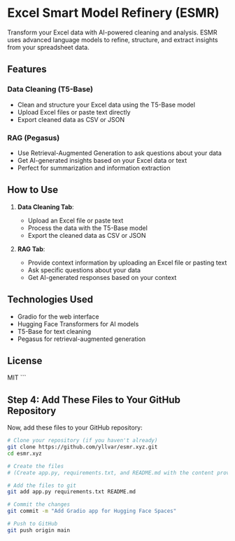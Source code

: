 # Excel Smart Model Refinery (ESMR)

Transform your Excel data with AI-powered cleaning and analysis. ESMR uses advanced language models to refine, structure, and extract insights from your spreadsheet data.

## Features

### Data Cleaning (T5-Base)
- Clean and structure your Excel data using the T5-Base model
- Upload Excel files or paste text directly
- Export cleaned data as CSV or JSON

### RAG (Pegasus)
- Use Retrieval-Augmented Generation to ask questions about your data
- Get AI-generated insights based on your Excel data or text
- Perfect for summarization and information extraction

## How to Use

1. **Data Cleaning Tab**:
   - Upload an Excel file or paste text
   - Process the data with the T5-Base model
   - Export the cleaned data as CSV or JSON

2. **RAG Tab**:
   - Provide context information by uploading an Excel file or pasting text
   - Ask specific questions about your data
   - Get AI-generated responses based on your context

## Technologies Used

- Gradio for the web interface
- Hugging Face Transformers for AI models
- T5-Base for text cleaning
- Pegasus for retrieval-augmented generation

## License

MIT
\`\`\`

## Step 4: Add These Files to Your GitHub Repository

Now, add these files to your GitHub repository:

```bash
# Clone your repository (if you haven't already)
git clone https://github.com/yllvar/esmr.xyz.git
cd esmr.xyz

# Create the files
# (Create app.py, requirements.txt, and README.md with the content provided above)

# Add the files to git
git add app.py requirements.txt README.md

# Commit the changes
git commit -m "Add Gradio app for Hugging Face Spaces"

# Push to GitHub
git push origin main
